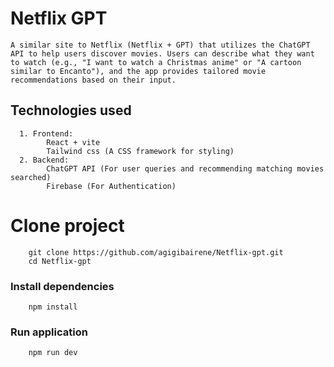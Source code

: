 # Netflix GPT

```
A similar site to Netflix (Netflix + GPT) that utilizes the ChatGPT API to help users discover movies. Users can describe what they want to watch (e.g., "I want to watch a Christmas anime" or "A cartoon similar to Encanto"), and the app provides tailored movie recommendations based on their input.
```

## Technologies used
```
  1. Frontend: 
        React + vite
        Tailwind css (A CSS framework for styling)
  2. Backend: 
        ChatGPT API (For user queries and recommending matching movies searched)
        Firebase (For Authentication)
```

# Clone project
```
    git clone https://github.com/agigibairene/Netflix-gpt.git
    cd Netflix-gpt
```

### Install dependencies
```
    npm install
```

### Run application
```
    npm run dev
```